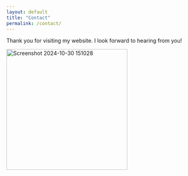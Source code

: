 ```yaml
---
layout: default
title: "Contact"
permalink: /contact/
---
```

Thank you for visiting my website. I look forward to hearing from you!  

<img width="316" alt="Screenshot 2024-10-30 151028" src="https://github.com/user-attachments/assets/6fa63b82-c9f0-4704-8055-878e2569c5c5">



